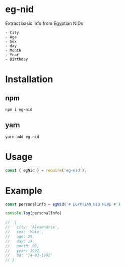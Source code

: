 # eg-nid

Extract basic info from Egyptian NIDs

    - City
    - Age
    - Sex
    - day
    - Month
    - Year
    - Birthday



# Installation

## npm

    npm i eg-nid

## yarn

    yarn add eg-nid

# Usage

```javascript
const { egNid } = require('eg-nid');
```

# Example

```javascript
const personalInfo = egNid('# EGYPTIAN NID HERE #')

console.log(personalInfo)

//  {
//   city: 'Alexandria',
//   sex: 'Male',
//   age: 29,
//   day: 14,
//   month: 03,
//   year: 1992,
//   bd: '14-03-1992'
// }
```
